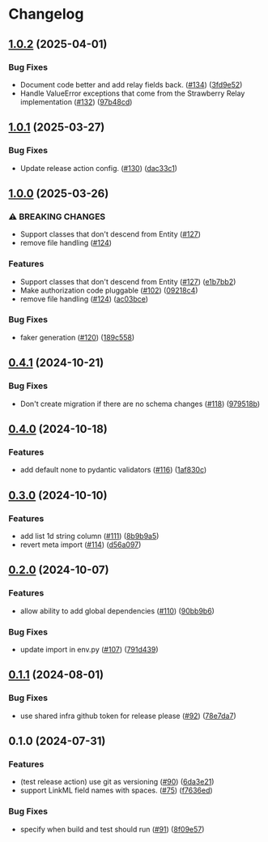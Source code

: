 # Changelog

## [1.0.2](https://github.com/chanzuckerberg/platformics/compare/v1.0.1...v1.0.2) (2025-04-01)


### Bug Fixes

* Document code better and add relay fields back. ([#134](https://github.com/chanzuckerberg/platformics/issues/134)) ([3fd9e52](https://github.com/chanzuckerberg/platformics/commit/3fd9e521b6c6d8c37ecd116fbcc8e999e141da7b))
* Handle ValueError exceptions that come from the Strawberry Relay implementation ([#132](https://github.com/chanzuckerberg/platformics/issues/132)) ([97b48cd](https://github.com/chanzuckerberg/platformics/commit/97b48cd5f6a1dd148585507759006718a2329f7a))

## [1.0.1](https://github.com/chanzuckerberg/platformics/compare/v1.0.0...v1.0.1) (2025-03-27)


### Bug Fixes

* Update release action config. ([#130](https://github.com/chanzuckerberg/platformics/issues/130)) ([dac33c1](https://github.com/chanzuckerberg/platformics/commit/dac33c1f2b31c78bf76b7e9acdd2a41d2bd4b0d4))

## [1.0.0](https://github.com/chanzuckerberg/platformics/compare/v0.4.1...v1.0.0) (2025-03-26)


### ⚠ BREAKING CHANGES

* Support classes that don't descend from Entity ([#127](https://github.com/chanzuckerberg/platformics/issues/127))
* remove file handling ([#124](https://github.com/chanzuckerberg/platformics/issues/124))

### Features

* Support classes that don't descend from Entity ([#127](https://github.com/chanzuckerberg/platformics/issues/127)) ([e1b7bb2](https://github.com/chanzuckerberg/platformics/commit/e1b7bb2aae7f9f7b22aa5edd7e6672488714b794))
* Make authorization code pluggable ([#102](https://github.com/chanzuckerberg/platformics/issues/102)) ([09218c4](https://github.com/chanzuckerberg/platformics/commit/09218c460a8c11d813f3ca8e9c22744931453792))
* remove file handling ([#124](https://github.com/chanzuckerberg/platformics/issues/124)) ([ac03bce](https://github.com/chanzuckerberg/platformics/commit/ac03bce56648a8e00c4c82bc2d4d9ba921b7b44e))


### Bug Fixes

* faker generation ([#120](https://github.com/chanzuckerberg/platformics/issues/120)) ([189c558](https://github.com/chanzuckerberg/platformics/commit/189c5586094d6a3c6f111c3be8268b6e7ededc52))

## [0.4.1](https://github.com/chanzuckerberg/platformics/compare/v0.4.0...v0.4.1) (2024-10-21)


### Bug Fixes

* Don't create migration if there are no schema changes ([#118](https://github.com/chanzuckerberg/platformics/issues/118)) ([979518b](https://github.com/chanzuckerberg/platformics/commit/979518b76f79894ee1d798b966d0279f04d292ab))

## [0.4.0](https://github.com/chanzuckerberg/platformics/compare/v0.3.0...v0.4.0) (2024-10-18)


### Features

* add default none to pydantic validators ([#116](https://github.com/chanzuckerberg/platformics/issues/116)) ([1af830c](https://github.com/chanzuckerberg/platformics/commit/1af830ce8d760b33cce270b6b7349536e9707670))

## [0.3.0](https://github.com/chanzuckerberg/platformics/compare/v0.2.0...v0.3.0) (2024-10-10)


### Features

* add list 1d string column ([#111](https://github.com/chanzuckerberg/platformics/issues/111)) ([8b9b9a5](https://github.com/chanzuckerberg/platformics/commit/8b9b9a569fe9d9abfea631f5bedc3e24d7cdc840))
* revert meta import ([#114](https://github.com/chanzuckerberg/platformics/issues/114)) ([d56a097](https://github.com/chanzuckerberg/platformics/commit/d56a0973bc70daf6612877f087c6ff495e462ef8))

## [0.2.0](https://github.com/chanzuckerberg/platformics/compare/v0.1.1...v0.2.0) (2024-10-07)


### Features

* allow ability to add global dependencies ([#110](https://github.com/chanzuckerberg/platformics/issues/110)) ([90bb9b6](https://github.com/chanzuckerberg/platformics/commit/90bb9b6611867c31839fa5b0766739ea65767526))


### Bug Fixes

* update import in env.py ([#107](https://github.com/chanzuckerberg/platformics/issues/107)) ([791d439](https://github.com/chanzuckerberg/platformics/commit/791d43942f756bbb70f8358206b9990f50a0c6da))

## [0.1.1](https://github.com/chanzuckerberg/platformics/compare/v0.1.0...v0.1.1) (2024-08-01)


### Bug Fixes

* use shared infra github token for release please ([#92](https://github.com/chanzuckerberg/platformics/issues/92)) ([78e7da7](https://github.com/chanzuckerberg/platformics/commit/78e7da7499c0879d1edebbd2535c0ea3fac6a2e2))

## 0.1.0 (2024-07-31)


### Features

* (test release action) use git as versioning ([#90](https://github.com/chanzuckerberg/platformics/issues/90)) ([6da3e21](https://github.com/chanzuckerberg/platformics/commit/6da3e21f534c6dee857ddb5f455de50d4fe99227))
* support LinkML field names with spaces. ([#75](https://github.com/chanzuckerberg/platformics/issues/75)) ([f7636ed](https://github.com/chanzuckerberg/platformics/commit/f7636eddd07642adc248439dd0811cffa0ba6628))


### Bug Fixes

* specify when build and test should run ([#91](https://github.com/chanzuckerberg/platformics/issues/91)) ([8f09e57](https://github.com/chanzuckerberg/platformics/commit/8f09e57ccb9c4fe3f629175488e962433dc998ed))
